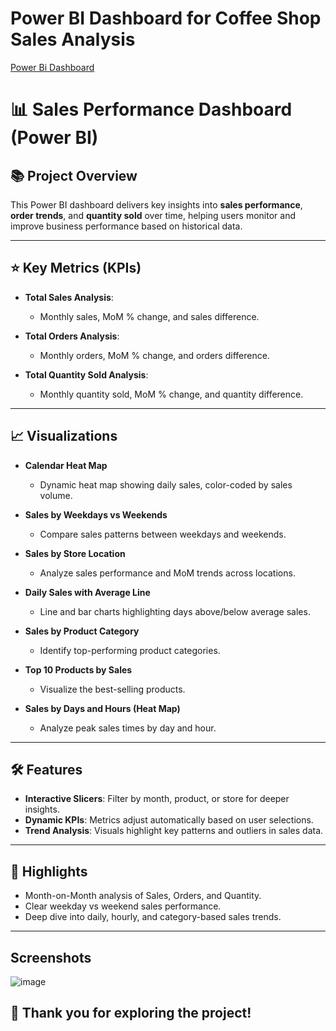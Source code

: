 # Power BI Dashboard for Coffee Shop Sales Analysis
[Power Bi Dashboard](https://app.powerbi.com/groups/me/reports/c833682f-f02d-4a86-976e-26c009610a2e/f1c28da43252e3b2a21b?experience=power-bi)

# 📊 Sales Performance Dashboard (Power BI)

## 📚 Project Overview

This Power BI dashboard delivers key insights into **sales performance**, **order trends**, and **quantity sold** over time, helping users monitor and improve business performance based on historical data.

---

## ⭐ Key Metrics (KPIs)

- **Total Sales Analysis**:  
  - Monthly sales, MoM % change, and sales difference.

- **Total Orders Analysis**:  
  - Monthly orders, MoM % change, and orders difference.

- **Total Quantity Sold Analysis**:  
  - Monthly quantity sold, MoM % change, and quantity difference.

---

## 📈 Visualizations

- **Calendar Heat Map**  
  - Dynamic heat map showing daily sales, color-coded by sales volume.

- **Sales by Weekdays vs Weekends**  
  - Compare sales patterns between weekdays and weekends.

- **Sales by Store Location**  
  - Analyze sales performance and MoM trends across locations.

- **Daily Sales with Average Line**  
  - Line and bar charts highlighting days above/below average sales.

- **Sales by Product Category**  
  - Identify top-performing product categories.

- **Top 10 Products by Sales**  
  - Visualize the best-selling products.

- **Sales by Days and Hours (Heat Map)**  
  - Analyze peak sales times by day and hour.

---

## 🛠 Features

- **Interactive Slicers**: Filter by month, product, or store for deeper insights.
- **Dynamic KPIs**: Metrics adjust automatically based on user selections.
- **Trend Analysis**: Visuals highlight key patterns and outliers in sales data.

---

## 🚀 Highlights

- Month-on-Month analysis of Sales, Orders, and Quantity.
- Clear weekday vs weekend sales performance.
- Deep dive into daily, hourly, and category-based sales trends.

---
## Screenshots
![image](https://github.com/user-attachments/assets/444e3b2b-b7a3-4cde-8dad-dd4d333ccb23)

## 🧡 Thank you for exploring the project!
